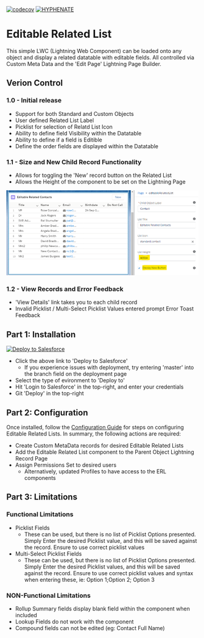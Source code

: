 [![codecov](https://codecov.io/gh/HYPHENATE/EditableRelatedList/branch/master/graph/badge.svg)](https://codecov.io/gh/HYPHENATE/EditableRelatedList)
[![HYPHENATE](https://circleci.com/gh/HYPHENATE/EditableRelatedList.svg?style=svg&&circle-token=297c83f424a06b21dc3b4fa042318223464f67d7)](https://circleci.com/gh/HYPHENATE/EditableRelatedList)

# Editable Related List

This simple LWC (Lightning Web Component) can be loaded onto any object and display a related datatable with editable fields. All controlled via Custom Meta Data and the 'Edit Page' Lightning Page Builder. 

## Verion Control

### 1.0 - Initial release
 - Support for both Standard and Custom Objects
 - User defined Related List Label
 - Picklist for selection of Relatd List Icon
 - Ability to define field Visibility within the Datatable
 - Ability to define if a field is Editible
 - Define the order fields are displayed within the Datatable
 
### 1.1 - Size and New Child Record Functionality
 - Allows for toggling the 'New' record button on the Related List 
 - Allows the Height of the component to be set on the Lightning Page
<img src="https://github.com/HYPHENATE/EditableRelatedList/blob/master/images/Annotation%202020-04-17%20112933.png?raw=true" width="700px"/>

### 1.2 - View Records and Error Feedback
 - 'View Details' link takes you to each child record
 - Invalid Picklist / Multi-Select Picklist Values entered prompt Error Toast Feedback

## Part 1: Installation

<a href="https://githubsfdeploy.herokuapp.com?owner=HYPHENATE&repo=EditableRelatedList">
  <img alt="Deploy to Salesforce"
       src="https://raw.githubusercontent.com/afawcett/githubsfdeploy/master/deploy.png">
</a>

 - Click the above link to 'Deploy to Salesforce'
   - If you experience issues with deployment, try entering 'master' into the branch field on the deployment page
 - Select the type of evironment to 'Deploy to'
 - Hit 'Login to Salesforce' in the top-right, and enter your credentials
 - Git 'Deploy' in the top-right

## Part 2: Configuration

Once installed, follow the <a href="https://github.com/HYPHENATE/EditableRelatedList/blob/master/Editable%20Related%20List%20-%20Configuration.docx?raw=true">Configuration Guide</a> for steps on configuring Editable Related Lists. In summary, the following actions are required: 
 
 - Create Custom MetaData records for desired Editable Related Lists
 - Add the Editable Related List component to the Parent Object Lightning Record Page
 - Assign Permissions Set to desired users 
   - Alternatively, updated Profiles to have access to the ERL components

## Part 3: Limitations

### Functional Limitations
 - Picklist Fields
   - These can be used, but there is no list of Picklist Options presented. Simply Enter the desired Picklist value, and this will be saved against the record. Ensure to use correct picklist values
 - Multi-Select Picklist Fields
   - These can be used, but there is no list of Picklist Options presented. Simply Enter the desired Picklist values, and this will be saved against the record. Ensure to use correct picklist values and syntax when entering these, ie: Option 1;Option 2; Option 3

### NON-Functional Limitations
 - Rollup Summary fields display blank field within the component when included
 - Lookup Fields do not work with the component
 - Compound fields can not be edited (eg: Contact Full Name)
